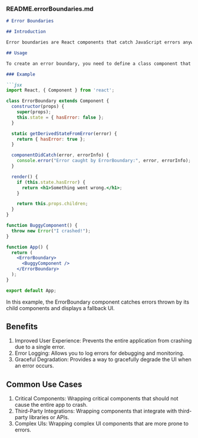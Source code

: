 
### README.errorBoundaries.md

```markdown
# Error Boundaries

## Introduction

Error boundaries are React components that catch JavaScript errors anywhere in their child component tree, log those errors, and display a fallback UI instead of crashing the whole component tree. They help improve the user experience by preventing the entire application from crashing due to a single error.

## Usage

To create an error boundary, you need to define a class component that implements either `static getDerivedStateFromError()` or `componentDidCatch()` lifecycle methods.

### Example

```jsx
import React, { Component } from 'react';

class ErrorBoundary extends Component {
  constructor(props) {
    super(props);
    this.state = { hasError: false };
  }

  static getDerivedStateFromError(error) {
    return { hasError: true };
  }

  componentDidCatch(error, errorInfo) {
    console.error("Error caught by ErrorBoundary:", error, errorInfo);
  }

  render() {
    if (this.state.hasError) {
      return <h1>Something went wrong.</h1>;
    }

    return this.props.children;
  }
}

function BuggyComponent() {
  throw new Error("I crashed!");
}

function App() {
  return (
    <ErrorBoundary>
      <BuggyComponent />
    </ErrorBoundary>
  );
}

export default App;
```

In this example, the ErrorBoundary component catches errors thrown by its child components and displays a fallback UI.

## Benefits
1. Improved User Experience: Prevents the entire application from crashing due to a single error.
2. Error Logging: Allows you to log errors for debugging and monitoring.
3. Graceful Degradation: Provides a way to gracefully degrade the UI when an error occurs.

## Common Use Cases
1. Critical Components: Wrapping critical components that should not cause the entire app to crash.
2. Third-Party Integrations: Wrapping components that integrate with third-party libraries or APIs.
3. Complex UIs: Wrapping complex UI components that are more prone to errors.
